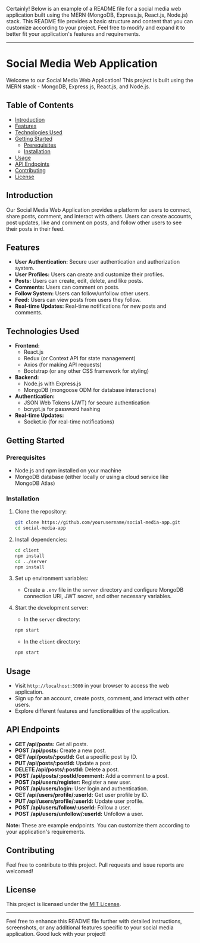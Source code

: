 Certainly! Below is an example of a README file for a social media web application built using the MERN (MongoDB, Express.js, React.js, Node.js) stack. This README file provides a basic structure and content that you can customize according to your project. Feel free to modify and expand it to better fit your application's features and requirements.

---

# Social Media Web Application

Welcome to our Social Media Web Application! This project is built using the MERN stack - MongoDB, Express.js, React.js, and Node.js.

## Table of Contents

- [Introduction](#introduction)
- [Features](#features)
- [Technologies Used](#technologies-used)
- [Getting Started](#getting-started)
  - [Prerequisites](#prerequisites)
  - [Installation](#installation)
- [Usage](#usage)
- [API Endpoints](#api-endpoints)
- [Contributing](#contributing)
- [License](#license)

## Introduction

Our Social Media Web Application provides a platform for users to connect, share posts, comment, and interact with others. Users can create accounts, post updates, like and comment on posts, and follow other users to see their posts in their feed.

## Features

- **User Authentication:** Secure user authentication and authorization system.
- **User Profiles:** Users can create and customize their profiles.
- **Posts:** Users can create, edit, delete, and like posts.
- **Comments:** Users can comment on posts.
- **Follow System:** Users can follow/unfollow other users.
- **Feed:** Users can view posts from users they follow.
- **Real-time Updates:** Real-time notifications for new posts and comments.

## Technologies Used

- **Frontend:**
  - React.js
  - Redux (or Context API for state management)
  - Axios (for making API requests)
  - Bootstrap (or any other CSS framework for styling)
- **Backend:**
  - Node.js with Express.js
  - MongoDB (mongoose ODM for database interactions)
- **Authentication:**
  - JSON Web Tokens (JWT) for secure authentication
  - bcrypt.js for password hashing
- **Real-time Updates:**
  - Socket.io (for real-time notifications)

## Getting Started

### Prerequisites

- Node.js and npm installed on your machine
- MongoDB database (either locally or using a cloud service like MongoDB Atlas)

### Installation

1. Clone the repository:

   ```bash
   git clone https://github.com/yourusername/social-media-app.git
   cd social-media-app
   ```

2. Install dependencies:

   ```bash
   cd client
   npm install
   cd ../server
   npm install
   ```

3. Set up environment variables:
   - Create a `.env` file in the `server` directory and configure MongoDB connection URI, JWT secret, and other necessary variables.

4. Start the development server:
   - In the `server` directory:

   ```bash
   npm start
   ```

   - In the `client` directory:

   ```bash
   npm start
   ```

## Usage

- Visit `http://localhost:3000` in your browser to access the web application.
- Sign up for an account, create posts, comment, and interact with other users.
- Explore different features and functionalities of the application.

## API Endpoints

- **GET /api/posts:** Get all posts.
- **POST /api/posts:** Create a new post.
- **GET /api/posts/:postId:** Get a specific post by ID.
- **PUT /api/posts/:postId:** Update a post.
- **DELETE /api/posts/:postId:** Delete a post.
- **POST /api/posts/:postId/comment:** Add a comment to a post.
- **POST /api/users/register:** Register a new user.
- **POST /api/users/login:** User login and authentication.
- **GET /api/users/profile/:userId:** Get user profile by ID.
- **PUT /api/users/profile/:userId:** Update user profile.
- **POST /api/users/follow/:userId:** Follow a user.
- **POST /api/users/unfollow/:userId:** Unfollow a user.

**Note:** These are example endpoints. You can customize them according to your application's requirements.

## Contributing

Feel free to contribute to this project. Pull requests and issue reports are welcomed!

## License

This project is licensed under the [MIT License](LICENSE).

---

Feel free to enhance this README file further with detailed instructions, screenshots, or any additional features specific to your social media application. Good luck with your project!
